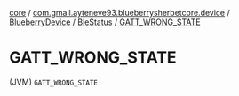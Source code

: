 [core](../../../index.md) / [com.gmail.ayteneve93.blueberrysherbetcore.device](../../index.md) / [BlueberryDevice](../index.md) / [BleStatus](index.md) / [GATT_WRONG_STATE](./-g-a-t-t_-w-r-o-n-g_-s-t-a-t-e.md)

# GATT_WRONG_STATE

(JVM) `GATT_WRONG_STATE`